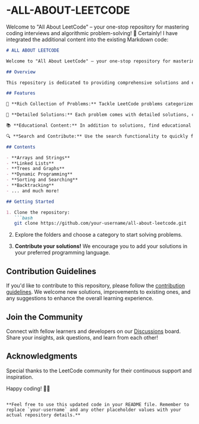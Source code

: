 # -ALL-ABOUT-LEETCODE
Welcome to "All About LeetCode" – your one-stop repository for mastering coding interviews and algorithmic problem-solving! 🚀
Certainly! I have integrated the additional content into the existing Markdown code:

```markdown
# ALL ABOUT LEETCODE

Welcome to "All About LeetCode" – your one-stop repository for mastering coding interviews and algorithmic problem-solving! 🚀

## Overview

This repository is dedicated to providing comprehensive solutions and explanations for a wide range of LeetCode problems. Whether you're a beginner looking to enhance your coding skills or a seasoned developer preparing for technical interviews, you'll find a wealth of resources here to help you succeed.

## Features

🌟 **Rich Collection of Problems:** Tackle LeetCode problems categorized by difficulty level, topic, and specific coding patterns.

🚦 **Detailed Solutions:** Each problem comes with detailed solutions, code implementations in various languages, and explanations to help you understand the underlying concepts.

📚 **Educational Content:** In addition to solutions, find educational content, tips, and tricks to strengthen your problem-solving skills and improve your algorithmic thinking.

🔍 **Search and Contribute:** Use the search functionality to quickly find problems or contribute by adding your own solutions. Your contributions are highly encouraged!

## Contents

- **Arrays and Strings**
- **Linked Lists**
- **Trees and Graphs**
- **Dynamic Programming**
- **Sorting and Searching**
- **Backtracking**
- ... and much more!

## Getting Started

1. Clone the repository:
   ```bash
   git clone https://github.com/your-username/all-about-leetcode.git
   ```

2. Explore the folders and choose a category to start solving problems.

3. **Contribute your solutions!** We encourage you to add your solutions in your preferred programming language.

## Contribution Guidelines

If you'd like to contribute to this repository, please follow the [contribution guidelines](CONTRIBUTING.md). We welcome new solutions, improvements to existing ones, and any suggestions to enhance the overall learning experience.

## Join the Community

Connect with fellow learners and developers on our [Discussions](https://github.com/your-username/all-about-leetcode/discussions) board. Share your insights, ask questions, and learn from each other!

## Acknowledgments

Special thanks to the LeetCode community for their continuous support and inspiration.

Happy coding! 🚀✨
```

**Feel free to use this updated code in your README file. Remember to replace `your-username` and any other placeholder values with your actual repository details.**
